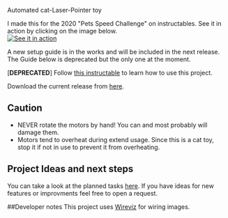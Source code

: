 Automated cat-Laser-Pointer toy

I made this for the 2020 "Pets Speed Challenge" on instructables.
See it in action by clicking on the image below. <br>
[![See it in action](https://img.youtube.com/vi/vp5igMt3IM0/0.jpg)](https://www.youtube.com/watch?v=vp5igMt3IM0)

A new setup guide is in the works and will be included in the next release. The Guide below is deprecated but the only one at the moment.

[**DEPRECATED**] Follow [this instructable](https://www.instructables.com/id/An-Automated-Cat-laser-pointer-toy/) to learn how to use this project.

Download the current release from [here](https://github.com/CaptainDario/Automated-Cat-Laser-Pointer-toy/releases).


## Caution
* NEVER rotate the motors by hand! You can and most probably will damage them.
* Motors tend to overheat during extend usage. Since this is a cat toy, stop it if not in use to prevent it from overheating.


## Project Ideas and next steps
You can take a look at the planned tasks [here](https://github.com/CaptainDario/Automated-Cat-Laser-Pointer-toy/projects/1).
If you have ideas for new features or improvments feel free to open a request.


##Developer notes
This project uses [Wireviz](https://github.com/formatc1702/WireViz) for wiring images.